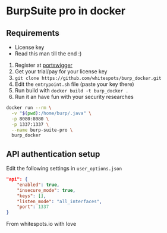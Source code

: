 # BurpSuite pro in docker

## Requirements

- License key
- Read this man till the end :)

1. Register at [portswigger](https://portswigger.net/users/youraccount)
2. Get your trial/pay for your license key
3. `git clone https://github.com/whitespots/burp_docker.git`
4. Edit the `entrypoint.sh` file (paste your key there)
5. Run build with `docker build -t burp_docker .`
6. Run it an have fun with your security researches

```bash
docker run --rm \
  -v "$(pwd):/home/burp/.java" \
  -p 8080:8080 \
  -p 1337:1337 \
  --name burp-suite-pro \
  burp_docker
```

## API authentication setup 

Edit the following settings in `user_options.json`

```json
"api": {
    "enabled": true,
    "insecure_mode": true,
    "keys": [],
    "listen_mode": "all_interfaces",
    "port": 1337
}
```

From whitespots.io with love

